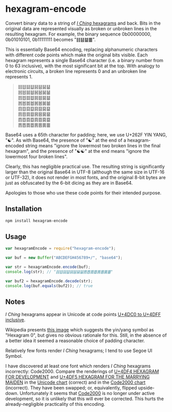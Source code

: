# hexagram-encode

Convert binary data to a string of [*I Ching* hexagrams](https://en.wikipedia.org/wiki/Hexagram_%28I_Ching%29) and back. Bits in the original data are represented visually as broken or unbroken lines in the resulting hexagram. For example, the binary sequence 0b00000000, 0b01010101, 0b11111111 becomes "䷁䷣䷄䷀".

This is essentially Base64 encoding, replacing alphanumeric characters with different code points which make the original bits visible. Each hexagram represents a single Base64 character (i.e. a binary number from 0 to 63 inclusive), with the most significant bit at the top. With analogy to electronic circuits, a broken line represents 0 and an unbroken line represents 1.

> ䷁䷗䷆䷒䷎䷣䷭䷊<br/>
> ䷏䷲䷧䷵䷽䷶䷟䷡<br/>
> ䷇䷂䷜䷻䷦䷾䷯䷄<br/>
> ䷬䷐䷮䷹䷞䷰䷛䷪<br/>
> ䷖䷚䷃䷨䷳䷕䷑䷙<br/>
> ䷢䷔䷿䷥䷷䷝䷱䷍<br/>
> ䷓䷩䷺䷼䷴䷤䷸䷈<br/>
> ䷋䷘䷅䷉䷠䷌䷫䷀<br/>

Base64 uses a 65th character for padding; here, we use U+262F YIN YANG, "☯". As with Base64, the presence of "☯" at the end of a hexagram-encoded string means "ignore the lowermost two broken lines in the final hexagram", and the presence of "☯☯" at the end means "ignore the lowermost four broken lines".

Clearly, this has negligible practical use. The resulting string is significantly larger than the original Base64 in UTF-8 (although the same size in UTF-16 or UTF-32), it does not render in most fonts, and the original 8-bit bytes are just as obfuscated by the 6-bit dicing as they are in Base64.

Apologies to those who use these code points for their intended purpose.

## Installation

```bash
npm install hexagram-encode
```

## Usage

```js
var hexagramEncode = require("hexagram-encode");

var buf = new Buffer("ABCDEFGH456789+/", "base64");

var str = hexagramEncode.encode(buf); 
console.log(str); // "䷁䷗䷆䷒䷎䷣䷭䷊䷋䷘䷅䷉䷠䷌䷫䷀"

var buf2 = hexagramEncode.decode(str);
console.log(buf.equals(buf2)); // true
```

## Notes

*I Ching* hexagrams appear in Unicode at code points [U+4DC0 to U+4DFF inclusive](http://unicode.org/charts/PDF/U4DC0.pdf).

Wikipedia presents [this image](https://commons.wikimedia.org/wiki/File:I_Ching_hexagrams_00-77.svg) which suggests the yin/yang symbol as "Hexagram 0", but gives no obvious rationale for this. Still, in the absence of a better idea it seemed a reasonable choice of padding character.

Relatively few fonts render *I Ching* hexagrams; I tend to use Segoe UI Symbol.

I have discovered at least one font which renders *I Ching* hexagrams incorrectly: Code2000. Compare the renderings of [U+4DF4 HEXAGRAM FOR DEVELOPMENT](https://en.wikipedia.org/wiki/List_of_hexagrams_of_the_I_Ching#Hexagram_53) and [U+4DF5 HEXAGRAM FOR THE MARRYING MAIDEN](https://en.wikipedia.org/wiki/List_of_hexagrams_of_the_I_Ching#Hexagram_54) in the [Unicode chart](http://unicode.org/charts/PDF/U4DC0.pdf) (correct) and in the [Code2000 chart](http://i.fonts2u.com/co/mp101_code2000_1.png) (incorrect). They have been swapped; or, equivalently, flipped upside-down. Unfortunately it seems that [Code2000](https://en.wikipedia.org/wiki/Code2000) is no longer under active development, so it is unlikely that this will ever be corrected. This hurts the already-negligible practicality of this encoding.
